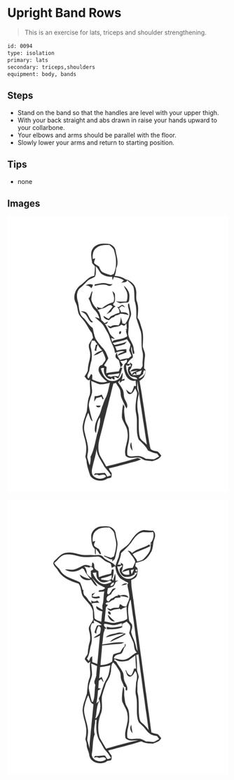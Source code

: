 # Upright Band Rows
> This is an exercise for lats, triceps and shoulder strengthening.

``` 
id: 0094 
type: isolation 
primary: lats 
secondary: triceps,shoulders 
equipment: body, bands 
``` 

## Steps

 - Stand on the band so that the handles are level with your upper thigh.
 - With your back straight and abs drawn in raise your hands upward to your collarbone.
 - Your elbows and arms should be parallel with the floor.
 - Slowly lower your arms and return to starting position.

## Tips

 - none

## Images

![](../svg/0094-relaxation.svg)

![](../svg/0094-tension.svg)
